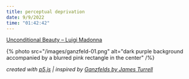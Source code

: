 ```yaml
---
title: perceptual deprivation
date: 9/9/2022
time: "01:42:42"
---
```


[Unconditional Beauty – Luigi Madonna](https://open.spotify.com/track/6OtbkUGEyNg4NcCMZXE0Kr?si=92d1e2a3893c4667)

{% photo src="/images/ganzfeld-01.png" alt="dark purple background accompanied by a blurred pink rectangle in the center" /%}

_created with [p5.js](https://p5js.org) | inspired by [Ganzfelds by James Turrell](https://jamesturrell.com/work/type/ganzfeld/)_
